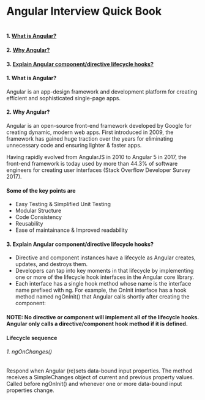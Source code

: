 <H1>Angular Interview Quick Book<H1>

#### 1. [What is Angular?](#1-what-is-angular-1)
#### 2. [Why Angular?](#2-why-angular-1)
#### 3. [Explain Angular component/directive lifecycle hooks?](#3-explain-angular-componentdirective-lifecycle-hooks-1)

#### 1. What is Angular?
Angular is an app-design framework and development platform for creating efficient and sophisticated single-page apps.

#### 2. Why Angular?
Angular is an open-source front-end framework developed by Google for creating dynamic, modern web apps. First introduced in 2009, the framework has gained huge traction over the years for eliminating unnecessary code and ensuring lighter & faster apps.

Having rapidly evolved from AngularJS in 2010 to Angular 5 in 2017, the front-end framework is today used by more than 44.3% of software engineers for creating user interfaces (Stack Overflow Developer Survey 2017).
#### Some of the key points are 
- Easy Testing & Simplified Unit Testing
- Modular Structure
- Code Consistency
- Reusability
- Ease of maintainance & Improved readability

#### 3. Explain Angular component/directive lifecycle hooks?
- Directive and component instances have a lifecycle as Angular creates, updates, and destroys them. 
- Developers can tap into key moments in that lifecycle by implementing one or more of the lifecycle hook interfaces in the Angular core library.
- Each interface has a single hook method whose name is the interface name prefixed with ng. For example, the OnInit interface has a hook method named ngOnInit() that Angular calls shortly after creating the component:

#### NOTE: No directive or component will implement all of the lifecycle hooks. Angular only calls a directive/component hook method if it is defined.

#### Lifecycle sequence
###### 1. ngOnChanges()
Respond when Angular (re)sets data-bound input properties. The method receives a SimpleChanges object of current and previous property values.
Called before ngOnInit() and whenever one or more data-bound input properties change.

